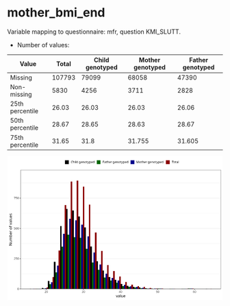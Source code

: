 # mother_bmi_end
Variable mapping to questionnaire: mfr, question KMI_SLUTT.
- Number of values:

| Value | Total | Child genotyped | Mother genotyped | Father genotyped |
| ----- | ----- | --------------- | ---------------- | ---------------- |
| Missing | 107793 | 79099 | 68058 | 47390 |
| Non-missing | 5830 | 4256 | 3711 | 2828 |
| 25th percentile | 26.03 | 26.03 | 26.03 | 26.06 |
| 50th percentile | 28.67 | 28.65 | 28.63 | 28.67 |
| 75th percentile | 31.65 | 31.8 | 31.755 | 31.605 |



![](mother_bmi_end_n.png)



